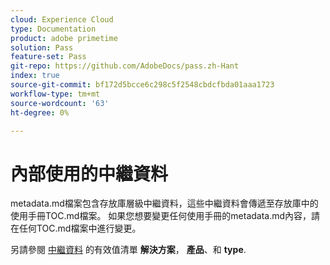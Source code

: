 ```yaml
---
cloud: Experience Cloud
type: Documentation
product: adobe primetime
solution: Pass
feature-set: Pass
git-repo: https://github.com/AdobeDocs/pass.zh-Hant
index: true
source-git-commit: bf172d5bcce6c298c5f2548cbdcfbda01aaa1723
workflow-type: tm+mt
source-wordcount: '63'
ht-degree: 0%

---
```



# 內部使用的中繼資料

metadata.md檔案包含存放庫層級中繼資料，這些中繼資料會傳遞至存放庫中的使用手冊TOC.md檔案。 如果您想要變更任何使用手冊的metadata.md內容，請在任何TOC.md檔案中進行變更。

另請參閱 [中繼資料](https://experienceleague.adobe.com/docs/authoring-guide-exl/using/editing/user-guide-setup/metadata.html) 的有效值清單 **解決方案**， **產品**、和 **type**.
